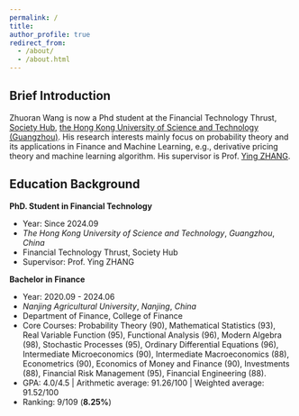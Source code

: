 ```yaml
---
permalink: /
title: 
author_profile: true
redirect_from: 
  - /about/
  - /about.html
---
```


## Brief Introduction

Zhuoran Wang is now a Phd student at the Financial Technology Thrust, [Society Hub](https://soch.hkust-gz.edu.cn/), [the Hong Kong University of Science and Technology (Guangzhou)](https://www.hkust-gz.edu.cn/). His research interests mainly focus on probability theory and its applications in Finance and Machine Learning, e.g., derivative pricing theory and machine learning algorithm. His supervisor is Prof. [Ying ZHANG](https://sites.google.com/view/ying-zhang/home?authuser=0).

## Education Background

**PhD. Student in Financial Technology**
+ Year: Since 2024.09
+ *The Hong Kong University of Science and Technology*, *Guangzhou*, *China*
+ Financial Technology Thrust, Society Hub
+ Supervisor: Prof. Ying ZHANG

**Bachelor in Finance**
+ Year: 2020.09 - 2024.06
+ *Nanjing Agricultural University*, *Nanjing*, *China*
+ Department of Finance, College of Finance
+ Core Courses: Probability Theory (90), Mathematical Statistics (93), Real Variable Function (95), Functional Analysis (96), Modern Algebra (98), Stochastic Processes (95), Ordinary Differential Equations (96), Intermediate Microeconomics (90), Intermediate Macroeconomics (88), Econometrics (90), Economics of Money and Finance (90), Investments (88), Financial Risk Management (95), Financial Engineering (88).
+ GPA: 4.0/4.5 | Arithmetic average: 91.26/100 | Weighted average: 91.52/100
+ Ranking: 9/109 (**8.25%**)
